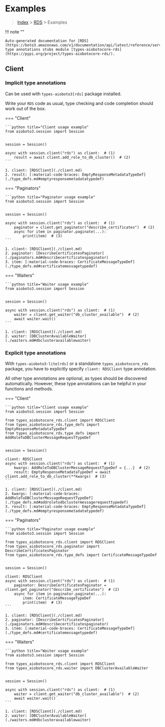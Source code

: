# Examples

> [Index](../README.md) > [RDS](./README.md) > Examples

!!! note ""

    Auto-generated documentation for [RDS](https://boto3.amazonaws.com/v1/documentation/api/latest/reference/services/rds.html#RDS)
    type annotations stubs module [types-aiobotocore-rds](https://pypi.org/project/types-aiobotocore-rds/).

## Client

### Implicit type annotations

Can be used with `types-aioboto3[rds]` package installed.

Write your `RDS` code as usual,
type checking and code completion should work out of the box.



=== "Client"

    ```python title="Client usage example"
    from aioboto3.session import Session


    session = Session()

    async with session.client("rds") as client:  # (1)
        result = await client.add_role_to_db_cluster()  # (2)
    ```

    1. client: [RDSClient](./client.md)
    2. result: [:material-code-braces: EmptyResponseMetadataTypeDef](./type_defs.md#emptyresponsemetadatatypedef) 



=== "Paginators"

    ```python title="Paginator usage example"
    from aioboto3.session import Session


    session = Session()

    async with session.client("rds") as client:  # (1)
        paginator = client.get_paginator("describe_certificates")  # (2)
        async for item in paginator.paginate(...):
            print(item)  # (3)
    ```

    1. client: [RDSClient](./client.md)
    2. paginator: [DescribeCertificatesPaginator](./paginators.md#describecertificatespaginator)
    3. item: [:material-code-braces: CertificateMessageTypeDef](./type_defs.md#certificatemessagetypedef) 



=== "Waiters"

    ```python title="Waiter usage example"
    from aioboto3.session import Session


    session = Session()

    async with session.client("rds") as client:  # (1)
        waiter = client.get_waiter("db_cluster_available")  # (2)
        await waiter.wait()
    ```

    1. client: [RDSClient](./client.md)
    2. waiter: [DBClusterAvailableWaiter](./waiters.md#dbclusteravailablewaiter)


### Explicit type annotations

With `types-aioboto3-lite[rds]`
or a standalone `types_aiobotocore_rds` package, you have to explicitly specify
`client: RDSClient` type annotation.

All other type annotations are optional, as types should be discovered automatically.
However, these type annotations can be helpful in your functions and methods.


=== "Client"

    ```python title="Client usage example"
    from aioboto3.session import Session

    from types_aiobotocore_rds.client import RDSClient
    from types_aiobotocore_rds.type_defs import EmptyResponseMetadataTypeDef
    from types_aiobotocore_rds.type_defs import AddRoleToDBClusterMessageRequestTypeDef


    session = Session()

    client: RDSClient
    async with session.client("rds") as client:  # (1)
        kwargs: AddRoleToDBClusterMessageRequestTypeDef = {...}  # (2)
        result: EmptyResponseMetadataTypeDef = await client.add_role_to_db_cluster(**kwargs)  # (3)
    ```

    1. client: [RDSClient](./client.md)
    2. kwargs: [:material-code-braces: AddRoleToDBClusterMessageRequestTypeDef](./type_defs.md#addroletodbclustermessagerequesttypedef) 
    3. result: [:material-code-braces: EmptyResponseMetadataTypeDef](./type_defs.md#emptyresponsemetadatatypedef) 



=== "Paginators"

    ```python title="Paginator usage example"
    from aioboto3.session import Session

    from types_aiobotocore_rds.client import RDSClient
    from types_aiobotocore_rds.paginator import DescribeCertificatesPaginator
    from types_aiobotocore_rds.type_defs import CertificateMessageTypeDef


    session = Session()

    client: RDSClient
    async with session.client("rds") as client:  # (1)
        paginator: DescribeCertificatesPaginator = client.get_paginator("describe_certificates")  # (2)
        async for item in paginator.paginate(...):
            item: CertificateMessageTypeDef
            print(item)  # (3)
    ```

    1. client: [RDSClient](./client.md)
    2. paginator: [DescribeCertificatesPaginator](./paginators.md#describecertificatespaginator)
    3. item: [:material-code-braces: CertificateMessageTypeDef](./type_defs.md#certificatemessagetypedef) 



=== "Waiters"

    ```python title="Waiter usage example"
    from aioboto3.session import Session

    from types_aiobotocore_rds.client import RDSClient
    from types_aiobotocore_rds.waiter import DBClusterAvailableWaiter


    session = Session()

    async with session.client("rds") as client:  # (1)
        waiter = client.get_waiter("db_cluster_available")  # (2)
        await waiter.wait()
    ```

    1. client: [RDSClient](./client.md)
    2. waiter: [DBClusterAvailableWaiter](./waiters.md#dbclusteravailablewaiter)


